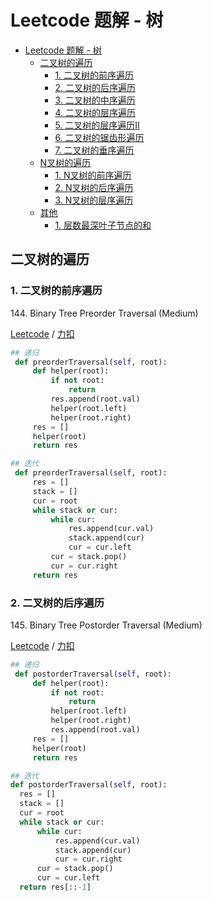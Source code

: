 # Leetcode 题解 - 树
<!-- GFM-TOC -->
* [Leetcode 题解 - 树](#leetcode-题解---树)
    * [二叉树的遍历](#二叉树的遍历)
        * [1. 二叉树的前序遍历](#1-二叉树的前序遍历)
        * [2. 二叉树的后序遍历](#2-二叉树的后序遍历)
        * [3. 二叉树的中序遍历](#3-二叉树的中序遍历)
        * [4. 二叉树的层序遍历](#4-二叉树的层序遍历)
        * [5. 二叉树的层序遍历II](#5-二叉树的层序遍历II)
        * [6. 二叉树的锯齿形遍历](#6-二叉树的锯齿形遍历)
        * [7. 二叉树的垂序遍历](#7-二叉树的垂序遍历)
    * [N叉树的遍历](#N叉树的遍历)
        * [1. N叉树的前序遍历](#1-N叉树的前序遍历)
        * [2. N叉树的后序遍历](#2-N叉树的前序遍历)
        * [3. N叉树的层序遍历](#3-N叉树的层序遍历)
    * [其他](#其他)
        * [1. 层数最深叶子节点的和](#1-层数最深叶子节点的和)
<!-- GFM-TOC -->

## 二叉树的遍历

### 1. 二叉树的前序遍历

144\. Binary Tree Preorder Traversal (Medium)

[Leetcode](https://leetcode.com/problems/binary-tree-preorder-traversal/) / [力扣](https://leetcode-cn.com/problems/binary-tree-preorder-traversal/)

```python
## 递归
 def preorderTraversal(self, root):
     def helper(root):
         if not root:
             return
         res.append(root.val)
         helper(root.left)
         helper(root.right)
     res = []
     helper(root)
     return res
```

```python
## 迭代
 def preorderTraversal(self, root):
     res = []
     stack = []
     cur = root
     while stack or cur:
         while cur:
             res.append(cur.val)
             stack.append(cur)
             cur = cur.left
         cur = stack.pop()
         cur = cur.right
     return res
```

### 2. 二叉树的后序遍历

145\. Binary Tree Postorder Traversal (Medium)

[Leetcode](https://leetcode.com/problems/binary-tree-postorder-traversal/) / [力扣](https://leetcode-cn.com/problems/binary-tree-postorder-traversal/)

```python
## 递归
 def postorderTraversal(self, root):
     def helper(root):
         if not root:
             return
         helper(root.left)
         helper(root.right)
         res.append(root.val)
     res = []
     helper(root)
     return res
```

```python
## 迭代
def postorderTraversal(self, root):
  res = []
  stack = []
  cur = root
  while stack or cur:
      while cur:
          res.append(cur.val)
          stack.append(cur)
          cur = cur.right
      cur = stack.pop()
      cur = cur.left
  return res[::-1]
```

